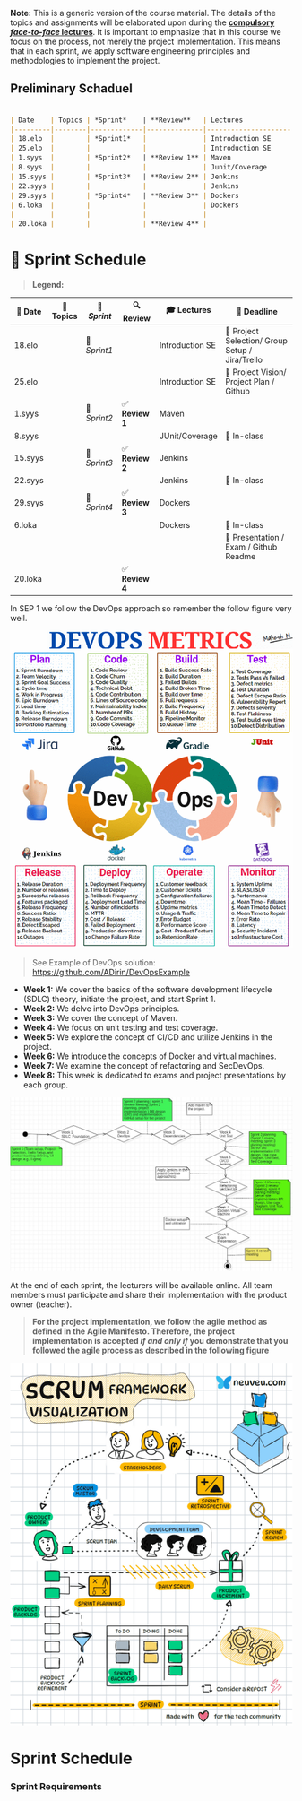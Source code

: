 **Note:** This is a generic version of the course material. The details of the topics and assignments will be elaborated upon during the **<ins>compulsory *face-to-face* lectures</ins>**. It is important to emphasize that in this course we focus on the process, not merely the project implementation. This means that in each sprint, we apply software engineering principles and methodologies to implement the project.

## Preliminary Schaduel
````markdown

| Date    | Topics | *Sprint*    | **Review**   | Lectures            | Deadline                                     |
|---------|--------|-------------|--------------|---------------------|----------------------------------------------|
| 18.elo  |        | *Sprint1*   |              | Introduction SE     | Project Selection/ Group Setup / Jira/Trello |
| 25.elo  |        |             |              | Introduction SE     | Project Vision/ Project plan / Github        |
| 1.syys  |        | *Sprint2*   | **Review 1** | Maven               |                                              |
| 8.syys  |        |             |              | Junit/Coverage      | In-class                                     |
| 15.syys |        | *Sprint3*   | **Review 2** | Jenkins             |                                              |
| 22.syys |        |             |              | Jenkins             | In-class                                     |
| 29.syys |        | *Sprint4*   | **Review 3** | Dockers             |                                              |
| 6.loka  |        |             |              | Dockers             | In-class                                     |
|         |        |             |              |                     | Presentation / Exam / Github Readme          |
| 20.loka |        |             | **Review 4** |                     |                                              |


````

# 📅 Sprint Schedule  

> **Legend:**  


| 📅 Date   | 📖 Topics | 🚀 *Sprint*   | 🔍 **Review** | 🎓 Lectures         | 📆 Deadline                                      |
|----------|----------|-------------|--------------|--------------------|--------------------------------------------------|
| 18.elo   |          | 🏁 *Sprint1* |              | Introduction SE    | 📌 Project Selection/ Group Setup / Jira/Trello |
| 25.elo   |          |             |              | Introduction SE    | 📌 Project Vision/ Project Plan / Github        |
| 1.syys   |          | 🏁 *Sprint2* | ✅ **Review 1** | Maven            |                                                  |
| 8.syys   |          |             |              | JUnit/Coverage    | 📌 In-class                                      |
| 15.syys  |          | 🏁 *Sprint3* | ✅ **Review 2** | Jenkins         |                                                  |
| 22.syys  |          |             |              | Jenkins           | 📌 In-class                                      |
| 29.syys  |          | 🏁 *Sprint4* | ✅ **Review 3** | Dockers         |                                                  |
| 6.loka   |          |             |              | Dockers           | 📌 In-class                                      |
|          |          |             |              |                    | 📌 Presentation / Exam / Github Readme          |
| 20.loka  |          |             | ✅ **Review 4** |                    |                                                  |




In SEP 1 we follow the DevOps approach so remember the follow figure very well.

 ![DevOps introduction](Images/DevOps.gif)


>  See Example of DevOps solution: https://github.com/ADirin/DevOpsExample

- **Week 1:** We cover the basics of the software development lifecycle (SDLC) theory, initiate the project, and start Sprint 1.
- **Week 2:** We delve into DevOps principles.
- **Week 3:** We cover the concept of Maven.
- **Week 4:** We focus on unit testing and test coverage.
- **Week 5:** We explore the concept of CI/CD and utilize Jenkins in the project.
- **Week 6:** We introduce the concepts of Docker and virtual machines.
- **Week 7:** We examine the concept of refactoring and SecDevOps.
- **Week 8:** This week is dedicated to exams and project presentations by each group.


![Sample Image](Images/ThecourseOutlines.JPG)

At the end of each sprint, the lecturers will be available online. All team members must participate and share their implementation with the product owner (teacher).
> **For the project implementation, we follow the agile method as defined in the Agile Manifesto. Therefore, the project implementation is accepted *if and only if* you demonstrate that you followed the agile process as described in the following figure**

![Project Implementation](Images/Scrum.gif)

# Sprint Schedule

### Sprint Requirements  





